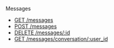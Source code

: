 Messages

* [GET /messages](/Evanta/EvantaAccessAPI/wiki/GET-&%2347;messages)
* [POST /messages](/Evanta/EvantaAccessAPI/wiki/POST-&%2347;messages)
* [DELETE /messages/:id](/Evanta/EvantaAccessAPI/wiki/POST-&%2347;messages)
* [GET /messages/conversation/:user_id]()